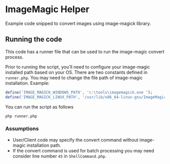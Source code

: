 # ImageMagic Helper

Example code snipped to convert images using image-magick library.

## Running the code

This code has a runner file that can be used to run the image-magic 
convert process. 

Prior to running the script, you'll need to configure your image-magic
installed path based on your OS. There are two constants defined in
`runner.php`. You may need to change the file path of image-magic 
installation. Example:

```php
define('IMAGE_MAGICK_WINDOWS_PATH', 'c:\tools\imagemagick.exe ');
define('IMAGE_MAGICK_LINUX_PATH', '/usr/lib/x86_64-linux-gnu/ImageMagick-6.8.9/bin-Q16/');
```
You can run the script as follows

`php runner.php`

### Assumptions
- User/Client code may specify the convert command without image-magic 
installation path.
- If the convert command is used for batch processing
you may need consider line number `45` in `ShellCommand.php`. 
